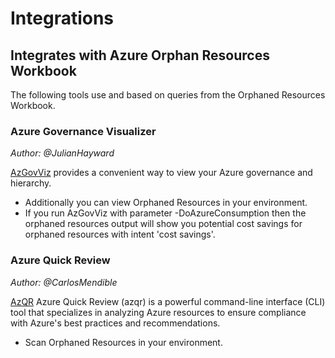 # Integrations

## Integrates with Azure Orphan Resources Workbook

The following tools use and based on queries from the Orphaned Resources Workbook.

### Azure Governance Visualizer
*Author: @JulianHayward*

[AzGovViz](https://aka.ms/AzGovViz) provides a convenient way to view your Azure governance and hierarchy.

- Additionally you can view Orphaned Resources in your environment.
- If you run AzGovViz with parameter -DoAzureConsumption then the orphaned resources output will show you potential cost savings for orphaned resources with intent 'cost savings'.

### Azure Quick Review
*Author: @CarlosMendible*

[AzQR](https://aka.ms/azqr) Azure Quick Review (azqr) is a powerful command-line interface (CLI) tool that specializes in analyzing Azure resources to ensure compliance with Azure's best practices and recommendations.

- Scan Orphaned Resources in your environment.
